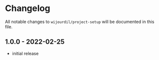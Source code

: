 # Changelog

All notable changes to `wijourdil/project-setup` will be documented in this file.

## 1.0.0 - 2022-02-25

- initial release
